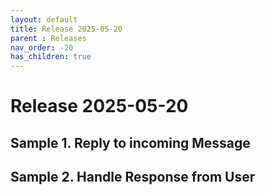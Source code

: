 ```yaml
---
layout: default
title: Release 2025-05-20
parent : Releases
nav_order: -20
has_children: true
---
```

# Release 2025-05-20

## Sample 1. Reply to incoming Message



## Sample 2. Handle Response from User
